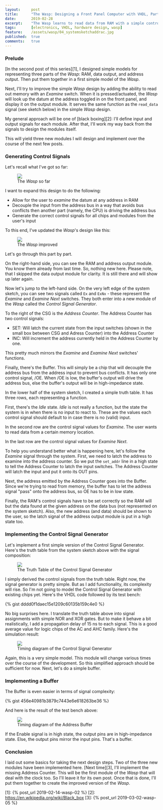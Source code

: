 ```yaml
---
layout:     post
title:      "The Wasp: Designing a Front Panel Computer with VHDL, Part 4"
date:       2019-02-28
excerpt:    "The Wasp learns to read data from RAM with a simple control signal generator"
tags:       [electronics, VHDL, hardware design, wasp]
feature:    /assets/wasp/04_systemsketchaddrac.jpg
published:  true
comments:   true
---
```

### Prelude
[In the second post of this series][1], I designed simple models for representing three parts of the *Wasp*: RAM, data output, and address output. Then put them together in a first simple model of the *Wasp*.

Next, I'll try to improve the simple *Wasp* design by adding the ability to read out memory with an *Examine* switch. When it is pressed/actuated, the *Wasp* will look up the datum at the address toggled in on the front panel, and display it on the output module. It serves the same function as the `read_data` signal (see sketch below) in the simple *Wasp* design.

My general approach will be one of [black boxing][2]: I'll define input and output signals for each module. After that, I'll work my way back from the signals to design the modules itself.

This will yield three new modules I will design and implement over the course of the next few posts.

### Generating Control Signals
Let's recall what I've got so far:

<figure>
    <a href="{{ "/assets/wasp/02_systemsketch.jpg" | uri_escape | absolute_url }}">
        <img src="{{ "/assets/wasp/02_systemsketch.jpg" | uri_escape | absolute_url }}">
    </a>
    <figcaption>The <i>Wasp</i> so far</figcaption>
</figure>

I want to expand this design to do the following:

* Allow for the user to *examine* the datum at any address in RAM
* Decouple the input from the address bus in a way that avoids bus conflicts then another part (namely, the CPU) is driving the address bus
* Generate the correct control signals for all chips and modules from the user's input

To this end, I've updated the *Wasp*'s design like this:

<figure>
    <a href="{{ "/assets/wasp/04_systemsketchaddrac.jpg" | uri_escape | absolute_url }}">
        <img src="{{ "/assets/wasp/04_systemsketchaddrac.jpg" | uri_escape | absolute_url }}">
    </a>
    <figcaption>The <i>Wasp</i> improved</figcaption>
</figure>

Let's go through this part by part.

On the right-hand side, you can see the RAM and address output module. You know them already from last time. So, nothing new here. Please note, that I skipped the data output module for clarity. It is still there and will show up later again.

Now let's jump to the left-hand side. On the very left edge of the system sketch, you can see two signals called `Ex` and `ExNx` - these represent the *Examine* and *Examine Next* switches. They both enter into a new module of the *Wasp* called the *Control Signal Generator*.

To the right of the CSG is the *Address Counter*. The Address Counter has two control signals:

* SET: Will latch the current state from the input switches (shown in the small box between CSG and Adress Counter) into the Address Counter
* INC: Will increment the address currently held in the Address Counter by one.

This pretty much mirrors the *Examine* and *Examine Next* switches' functions.

Finally, there's the Buffer. This will simply be a chip that will decouple the address bus from the address input to prevent bus conflicts. It has only one control signal, /OE. When /OE is low, the buffer's output will drive the address bus, else the buffer's output will be in high-impedance state.

In the lower half of the system sketch, I created a simple truth table. It has three rows, each representing a function.

First, there's the *Idle* state. *Idle* is not really a function, but the state the system is in when there is no input to react to. These are the values each control signal should default to in case there is no (valid) input.

In the second row are the control signal values for *Examine*. The user wants to read data from a certain memory location.

In the last row are the control signal values for *Examine Next*.

To help you understand better what is happening here, let's follow the *Examine* signal through the system. First, we need to latch the address to examine into the address counter. So we put the `set_addr` line in a high state to tell the Address Counter to latch the input switches. The Address Counter will latch the input and put it onto its OUT pins.

Next, the address emitted by the Address Counter goes into the Buffer. Since we're trying to read from memory, the buffer has to let the address signal "pass" onto the address bus, so OE has to be in low state.

Finally, the RAM's control signals have to be set correctly so the RAM will but the data found at the given address on the data bus (not represented on the system sketch). Also, the new address (and data) should be shown to the user, so the latch signal of the address output module is put in a high state too.

### Implementing the Control Signal Generator
Let's implement a first simple version of the Control Signal Generator. Here's the truth table from the system sketch above with the signal composition:

<figure>
    <a href="{{ "/assets/wasp/04_truthtable.jpg" | uri_escape | absolute_url }}">
        <img src="{{ "/assets/wasp/04_truthtable.jpg" | uri_escape | absolute_url }}">
    </a>
    <figcaption>The Truth Table of the Control Signal Generator</figcaption>
</figure>

I simply derived the control signals from the truth table. Right now, the signal generator is pretty simple. But as I add functionality, its complexity will rise. So I'm not going to model the Control Signal Generator with existing chips yet. Here's the VHDL code followed by its test bench:

{% gist dddd0f1daec15e1209c60135b159c4e0 %}

No big surprises here. I translate the truth table above into signal assignments with simple NOR and XOR gates. But to make it behave a bit realistically, I add a propagation delay of 15 ns to each signal. This is a good average value for logic chips of the AC and AHC family. Here's the simulation result:

<figure>
    <a href="{{ "/assets/wasp/04_csg_timing.png" | uri_escape | absolute_url }}">
        <img src="{{ "/assets/wasp/04_csg_timing.png" | uri_escape | absolute_url }}">
    </a>
    <figcaption>Timing diagram of the Control Signal Generator</figcaption>
</figure>

Again, this is a very simple model. This module will change various times over the course of the development. So this simplified approach should be sufficient for now. Next, let's do a simple buffer.

### Implementing a Buffer
The Buffer is even easier in terms of signal complexity:

{% gist 456e40981b3879c7443e6e618263be36 %}

And here is the result of the test bench above:

<figure>
    <a href="{{ "/assets/wasp/04_addrbuffertiming.png" | uri_escape | absolute_url }}">
        <img src="{{ "/assets/wasp/04_addrbuffertiming.png" | uri_escape | absolute_url }}">
    </a>
    <figcaption>Timing diagram of the Address Buffer</figcaption>
</figure>

If the Enable signal is in high state, the output pins are in high-impedance state. Else, the output pins mirror the input pins. That's a buffer.

### Conclusion
I laid out some basics for taking the next design steps. Two of the three new modules have been implemented here. [Next time][3], I'll implement the missing Address Counter. This will be the first module of the *Wasp* that will deal with the clock too. So I'll leave it for its own post. Once that is done, I'll put them together to create the improved version of the *Wasp*.


[1]: {% post_url 2019-02-14-wasp-02 %}
[2]: https://en.wikipedia.org/wiki/Black_box
[3]: {% post_url 2019-03-02-wasp-05 %}
